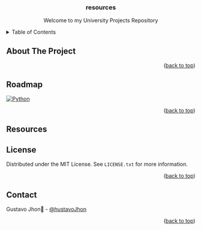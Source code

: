<a id="readme-top"></a>
<!-- PROJECT LOGO -->
<br />
<div align="center">

  <h3 align="center">resources</h3>

  <p align="center">
    Welcome to my University Projects Repository
  </p>

</div>

<!-- TABLE OF CONTENTS -->
<details>
  <summary>Table of Contents</summary>
  <ol>
    <li><a href="#about-the-project">About The Project</a></li>
    <li><a href="#roadmap">Roadmap</a></li>
    <li><a href="#resources">Resources</a></li>
    <li><a href="#license">License</a></li>
    <li><a href="#contact">Contact</a></li>
  </ol>
</details> 

<!-- ABOUT THE PROJECT -->
## About The Project

<p align="right">(<a href="#readme-top">back to top</a>)</p>

<!-- ROADMAP -->
## Roadmap

[![Python](https://img.shields.io/badge/Python-3776AB.svg?style=for-the-badge&logo=Python&logoColor=white)](./development/Python/)

<p align="right">(<a href="#readme-top">back to top</a>)</p>

## Resources


<!-- LICENSE -->
## License

Distributed under the MIT License. See `LICENSE.txt` for more information.

<p align="right">(<a href="#readme-top">back to top</a>)</p>

<!-- CONTACT -->
## Contact

Gustavo Jhon🐧 - [@hustavoJhon](https://x.com/hustavoJhon)

<p align="right">(<a href="#readme-top">back to top</a>)</p>
